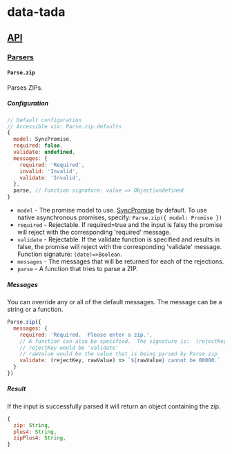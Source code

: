 # data-tada

## [API](api.md)

### [Parsers](api.parse.md)

#### `Parse.zip`

Parses ZIPs.

##### Configuration
```js
// Default configuration
// Accessible via: Parse.zip.defaults
{
  model: SyncPromise,
  required: false,
  validate: undefined,
  messages: {
    required: 'Required',
    invalid: 'Invalid',
    validate: 'Invalid',
  },
  parse, // Function signature: value => Object|undefined
}
```

- `model` - The promise model to use.  [SyncPromise](api.sync-promise.md) by default.  To use native asynchronous promises, specify: `Parse.zip({ model: Promise })`
- `required` - Rejectable.  If required=true and the input is falsy the promise will reject with the corresponding 'required' message.
- `validate` - Rejectable.  If the validate function is specified and results in false, the promise will reject with the corresponding 'validate' message.  Function signature: `(date)=>Boolean`.
- `messages` - The messages that will be returned for each of the rejections.
- `parse` - A function that tries to parse a ZIP.

##### Messages
You can override any or all of the default messages.  The message can be a string or a function.
```js
Parse.zip({
  messages: {
    required: 'Required.  Please enter a zip.',
    // A function can also be specified.  The signature is:  (rejectKey, rawValue) => Any
    // rejectKey would be 'validate'
    // rawValue would be the value that is being parsed by Parse.zip
    validate: (rejectKey, rawValue) => `${rawValue} cannot be 00000.`
  }
})
```

##### Result
If the input is successfully parsed it will return an object containing the zip.
```js
{
  zip: String,
  plus4: String,
  zipPlus4: String,
}
```
